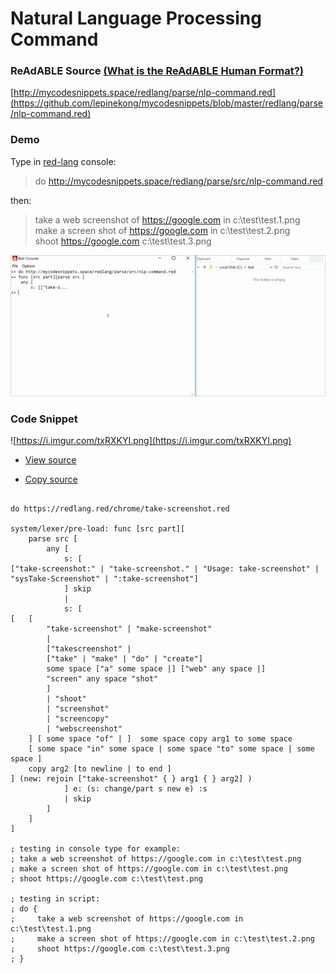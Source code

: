 
# Natural Language Processing Command


### ReAdABLE Source [(What is the ReAdABLE Human Format?)](http://readablehumanformat.com)

[http://mycodesnippets.space/redlang/parse/nlp-command.red](https://github.com/lepinekong/mycodesnippets/blob/master/redlang/parse/nlp-command.red)


### Demo

Type in [red-lang](https://www.red-lang.org/p/download.html) console: 
>do http://mycodesnippets.space/redlang/parse/src/nlp-command.red

then:
>take a web screenshot of https://google.com in c:\test\test.1.png<br>
make a screen shot of https://google.com in c:\test\test.2.png<br>
shoot https://google.com c:\test\test.3.png<br>


![./images/nlp-command.gif](./images/nlp-command.gif)
                    

### Code Snippet

![https://i.imgur.com/txRXKYI.png](https://i.imgur.com/txRXKYI.png)
                    
- [View source](https://github.com/lepinekong/mycodesnippets/blob/master/redlang/parse/src/nlp-command.red)
                        
- [Copy source](https://raw.githubusercontent.com/lepinekong/mycodesnippets/master/redlang/parse/src/nlp-command.red)
                        


```redcode

do https://redlang.red/chrome/take-screenshot.red

system/lexer/pre-load: func [src part][
    parse src [
        any [
            s: [
["take-screenshot:" | "take-screenshot." | "Usage: take-screenshot" | "sysTake-Screenshot" | ":take-screenshot"] 
            ] skip
            |
            s: [
[   [
        "take-screenshot" | "make-screenshot"
        |
        ["takescreenshot" | 
        ["take" | "make" | "do" | "create"] 
        some space ["a" some space |] ["web" any space |]
        "screen" any space "shot"
        ]
        | "shoot"
        | "screenshot" 
        | "screencopy" 
        | "webscreenshot" 
    ] [ some space "of" | ]  some space copy arg1 to some space 
    [ some space "in" some space | some space "to" some space | some space ] 
    copy arg2 [to newline | to end ]
] (new: rejoin ["take-screenshot" { } arg1 { } arg2] )
            ] e: (s: change/part s new e) :s            
            | skip
        ]
    ]
]

; testing in console type for example:
; take a web screenshot of https://google.com in c:\test\test.png
; make a screen shot of https://google.com in c:\test\test.png
; shoot https://google.com c:\test\test.png

; testing in script:
; do {
;     take a web screenshot of https://google.com in c:\test\test.1.png
;     make a screen shot of https://google.com in c:\test\test.2.png
;     shoot https://google.com c:\test\test.3.png
; }

        
```


